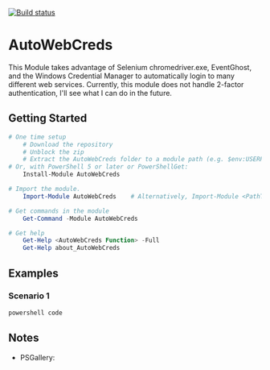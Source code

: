 [![Build status](https://ci.appveyor.com/api/projects/status/github/pldmgg/=master&svg=true)](https://ci.appveyor.com/project/pldmgg/autowebcreds/branch/master)


# AutoWebCreds
This Module takes advantage of Selenium chromedriver.exe, EventGhost, and the Windows Credential Manager to automatically login to many different web services.
Currently, this module does not handle 2-factor authentication, I'll see what I can do in the future.

## Getting Started

```powershell
# One time setup
    # Download the repository
    # Unblock the zip
    # Extract the AutoWebCreds folder to a module path (e.g. $env:USERPROFILE\Documents\WindowsPowerShell\Modules\)
# Or, with PowerShell 5 or later or PowerShellGet:
    Install-Module AutoWebCreds

# Import the module.
    Import-Module AutoWebCreds    # Alternatively, Import-Module <PathToModuleFolder>

# Get commands in the module
    Get-Command -Module AutoWebCreds

# Get help
    Get-Help <AutoWebCreds Function> -Full
    Get-Help about_AutoWebCreds
```

## Examples

### Scenario 1

```powershell
powershell code
```

## Notes

* PSGallery: 
